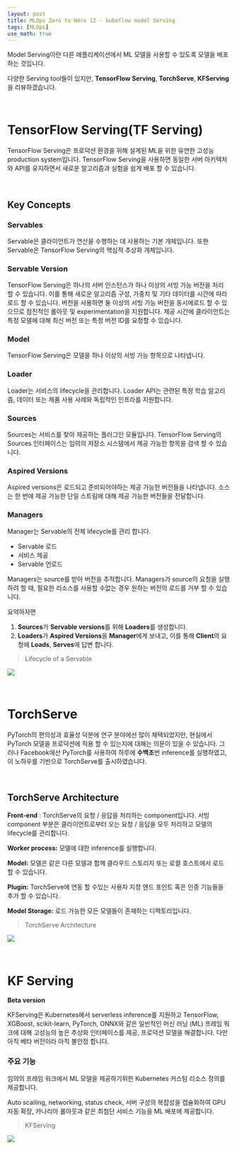 ```yaml
---
layout: post
title: MLOps Zero to Hero 12 - kubeflow model Serving
tags: [MLOps]
use_math: true
---
```


Model Serving이란 다른 애플리케이션에서 ML 모델을 사용할 수 있도록 모델을 배포하는 것입니다.

다양한 Serving tool들이 있지만, **TensorFlow Serving**, **TorchServe**, **KFServing**을 리뷰하겠습니다.

<br>

# TensorFlow Serving(TF Serving)

TensorFlow Serving은 프로덕션 환경을 위해 설계된 ML을 위한 유연한 고성능 production system입니다. TensorFlow Serving을 사용하면 동일한 서버 아키텍처와 API를 유지하면서 새로운 알고리즘과 실험을 쉽게 배포 할 수 있습니다.

<br>

## Key Concepts

### **Servables**

Servable은 클라이언트가 연산을 수행하는 데 사용하는 기본 개체입니다. 또한 Servable은 TensorFlow Serving의 핵심적 추상화 개체입니다.  

### **Servable Version**

TensorFlow Serving은 하나의 서버 인스턴스가 하나 이상의 서빙 가능 버전을 처리 할 수 있습니다. 이를 통해 새로운 알고리즘 구성, 가중치 및 기타 데이터를 시간에 따라 로드 할 수 있습니다. 버전을 사용하면 둘 이상의 서빙 가능 버전을 동시에로드 할 수 있으므로 점진적인 롤아웃 및 experimentation을 지원합니다. 제공 시간에 클라이언트는 특정 모델에 대해 최신 버전 또는 특정 버전 ID를 요청할 수 있습니다.

### Model

TensorFlow Serving은 모델을 하나 이상의 서빙 가능 항목으로 나타냅니다.

### Loader

Loader는 서비스의 lifecycle을 관리합니다. Loader API는 관련된 특정 학습 알고리즘, 데이터 또는 제품 사용 사례와 독립적인 인프라를 지원합니다.

### **Sources**

Sources는 서비스를 찾아 제공하는 플러그인 모듈입니다. TensorFlow Serving의 Sources 인터페이스는 임의의 저장소 시스템에서 제공 가능한 항목을 검색 할 수 있습니다.

### **Aspired Versions**

Aspired versions은 로드되고 준비되어야하는 제공 가능한 버전들을 나타냅니다. 소스는 한 번에 제공 가능한 단일 스트림에 대해 제공 가능한 버전들을 전달합니다.

### **Managers**

Manager는 Servable의 전체 lifecycle를 관리 합니다.

- Servable 로드
- 서비스 제공
- Servable 언로드

Managers는 source를 받아 버전을 추적합니다. Managers가 source의 요청을 실행하려 할 때,  필요한 리소스를 사용할 수없는 경우 원하는 버전의 로드를 거부 할 수 있습니다. 

요약하자면

1. **Sources**가 **Servable versions**를 위해 **Loaders**를 생성합니다.
2. **Loaders**가 **Aspired Versions**을 **Manager**에게 보내고, 이를 통해 **Client**의 요청에 **Loads**, **Serves**에 답변 합니다.

> Lifecycle of a Servable

![](https://user-images.githubusercontent.com/31475037/96213587-58022e80-0fb4-11eb-8cca-a87499d5f009.png)

<br>

# TorchServe

PyTorch의 편의성과 효율성 덕분에 연구 분야에선 많이 채택되었지만, 현실에서 PyTorch 모델을 프로덕션에 적용 할 수 있는지에 대해는 의문이 있을 수 있습니다. 그러나 Facebook에선 PyTorch를 사용하여 하루에 **수백조**번 inference를 실행하였고, 이 노하우를 기반으로 TorchServe를 출시하였습니다.

<br>

## TorchServe Architecture

**Front-end** : TorchServe의 요청 / 응답을 처리하는 component입니다. 서빙 component 부분은 클라이언트로부터 오는 요청 / 응답을 모두 처리하고 모델의 lifecycle를 관리합니다.

**Worker process:** 모델에 대한 inference를 실행합니다.

**Model:** 모델은 같은 다른 모델과 함께 클라우드 스토리지 또는 로컬 호스트에서 로드 할 수 있습니다.

**Plugin:** TorchServe에 연동 할 수있는 사용자 지정 엔드 포인트 혹은 인증 기능들을 추가 할 수 있습니다.

**Model Storage:** 로드 가능한 모든 모델들이 존재하는 디렉토리입니다.

> TorchServe Architecture

![](https://user-images.githubusercontent.com/31475037/96213585-56386b00-0fb4-11eb-8a40-7e6ffddca6b1.png)

<br>

# KF Serving

**Beta version**

KFServing은 Kubernetes에서 serverless inference를 지원하고 TensorFlow, XGBoost, scikit-learn, PyTorch, ONNX와 같은 일반적인 머신 러닝 (ML) 프레임 워크에 대해 고성능의 높은 추상화 인터페이스를 제공, 프로덕션 모델을 해결합니다. 다만 아직 베타 버전이라 아직 불안정 합니다.

### 주요 기능

임의의 프레임 워크에서 ML 모델을 제공하기위한 Kubernetes 커스텀 리소스 정의를 제공합니다.

Auto scailing, networking, status check, 서버 구성의 복잡성을 캡슐화하여 GPU 자동 확장, 카나리아 롤아웃과 같은 최첨단 서비스 기능을 ML 배포에 제공합니다. 

> KFServing

![](https://user-images.githubusercontent.com/31475037/96206778-9e4f9180-0fa4-11eb-883f-8cfeb02d2969.png)

<br>

